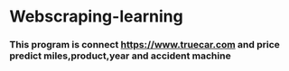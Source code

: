 # Webscraping-learning
### This program is connect https://www.truecar.com and price predict miles,product,year and accident machine
